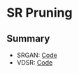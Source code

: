 # SR Pruning

## Summary

- SRGAN: [Code](https://github.com/tensorlayer/SRGAN)
- VDSR: [Code](https://github.com/twtygqyy/pytorch-vdsr)